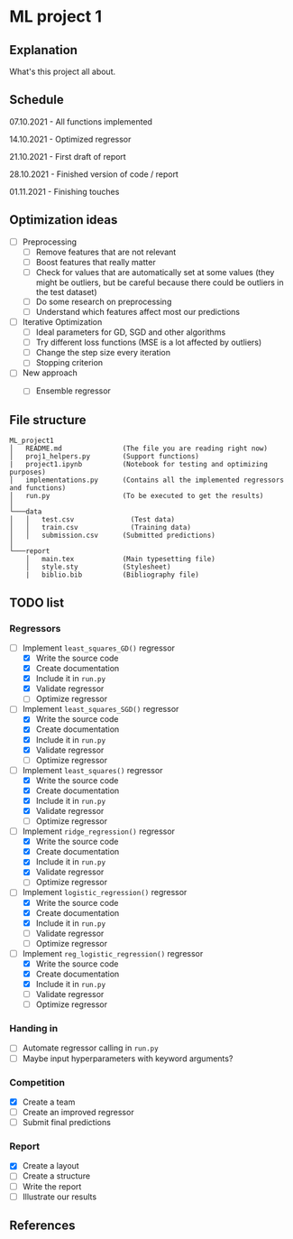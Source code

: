 # ML project 1

## Explanation

What's this project all about.


## Schedule

07.10.2021 - All functions implemented

14.10.2021 - Optimized regressor

21.10.2021 - First draft of report

28.10.2021 - Finished version of code / report

01.11.2021 - Finishing touches

## Optimization ideas
- [ ] Preprocessing
  - [ ] Remove features that are not relevant
  - [ ] Boost features that really matter
  - [ ] Check for values that are automatically set at some values (they might be outliers, but be careful because there could be outliers in the test dataset)
  - [ ] Do some research on preprocessing
  - [ ] Understand which features affect most our predictions

- [ ] Iterative Optimization
  - [ ] Ideal parameters for GD, SGD and other algorithms
  - [ ] Try different loss functions (MSE is a lot affected by outliers)
  - [ ] Change the step size every iteration
  - [ ] Stopping criterion

- [ ] New approach
  - [ ] Ensemble regressor


## File structure

```
ML_project1 
│   README.md               (The file you are reading right now)
│   proj1_helpers.py        (Support functions)
|   project1.ipynb          (Notebook for testing and optimizing purposes)
│   implementations.py      (Contains all the implemented regressors and functions) 
│   run.py                  (To be executed to get the results) 
│
└───data
│   │   test.csv	          (Test data)
│   │   train.csv	          (Training data)
│   │   submission.csv      (Submitted predictions)
│   
└───report
    │   main.tex            (Main typesetting file)
    │   style.sty           (Stylesheet)
    |   biblio.bib          (Bibliography file) 
```

## TODO list

### Regressors
- [ ] Implement `least_squares_GD()` regressor
  - [x] Write the source code
  - [x] Create documentation
  - [x] Include it in `run.py`
  - [x] Validate regressor
  - [ ] Optimize regressor
- [ ] Implement `least_squares_SGD()` regressor
  - [x] Write the source code
  - [x] Create documentation
  - [x] Include it in `run.py`
  - [x] Validate regressor
  - [ ] Optimize regressor
- [ ] Implement `least_squares()` regressor
  - [x] Write the source code
  - [x] Create documentation
  - [x] Include it in `run.py`
  - [x] Validate regressor
  - [ ] Optimize regressor
- [ ] Implement `ridge_regression()` regressor
  - [x] Write the source code
  - [x] Create documentation
  - [x] Include it in `run.py`
  - [x] Validate regressor
  - [ ] Optimize regressor
- [ ] Implement `logistic_regression()` regressor
  - [x] Write the source code
  - [x] Create documentation
  - [x] Include it in `run.py`
  - [ ] Validate regressor
  - [ ] Optimize regressor
- [ ] Implement `reg_logistic_regression()` regressor
  - [x] Write the source code
  - [x] Create documentation
  - [x] Include it in `run.py`
  - [ ] Validate regressor
  - [ ] Optimize regressor

### Handing in
- [ ] Automate regressor calling in `run.py`
- [ ] Maybe input hyperparameters with keyword arguments?

### Competition
- [x] Create a team
- [ ] Create an improved regressor
- [ ] Submit final predictions

### Report
- [x] Create a layout
- [ ] Create a structure
- [ ] Write the report
- [ ] Illustrate our results

## References
